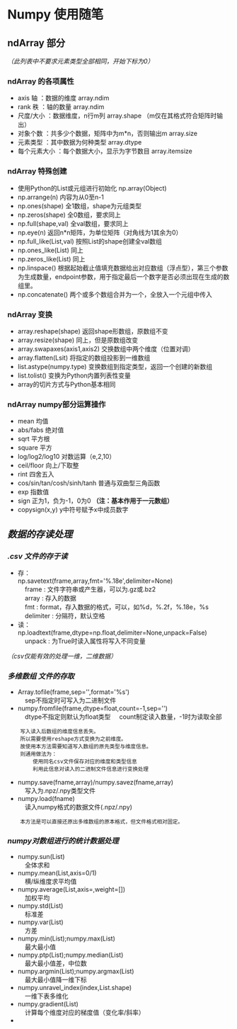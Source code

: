 # Numpy 使用随笔

## **ndArray 部分**
*（此列表中不要求元素类型全部相同，开始下标为0）*

### **ndArray 的各项属性**
- axis 轴 ：数据的维度 array.ndim
- rank 秩 ：轴的数量 array.ndim
- 尺度/大小 ：数据维度，n行m列 array.shape （m仅在其格式符合矩阵时输出）
- 对象个数 ：共多少个数据，矩阵中为m*n，否则输出m array.size
- 元素类型 ：其中数据为何种类型 array.dtype
- 每个元素大小 ：每个数据大小，显示为字节数目 array.itemsize

### **ndArray 特殊创建**
- 使用Python的List或元组进行初始化 np.array(Object)
- np.arrange(n) 内容为从0至n-1
- np.ones(shape) 全1数组，shape为元组类型
- np.zeros(shape) 全0数组，要求同上
- np.full(shape,val) 全val数组，要求同上
- np.eye(n) 返回n*n矩阵，为单位矩阵（对角线为1其余为0）
- np.full_like(List,val) 按照List的shape创建全val数组
- np.ones_like(List) 同上
- np.zeros_like(List) 同上
- np.linspace() 根据起始截止值填充数据给出对应数组（浮点型），第三个参数为生成数量，endpoint参数，用于指定最后一个数字是否必须出现在生成的数组里。
- np.concatenate() 两个或多个数组合并为一个，全放入一个元组中传入

### **ndArray 变换**
- array.reshape(shape) 返回shape形数组，原数组不变
- array.resize(shape) 同上，但是原数组改变
- array.swapaxes(axis1,axis2) 交换数组中两个维度（位置对调）
- array.flatten(Lsit) 将指定的数组投影到一维数组
- list.astype(numpy.type) 变换数组到指定类型，返回一个创建的新数组
- list.tolist() 变换为Python内置列表性变量
- array的切片方式与Python基本相同

### **ndArray numpy部分运算操作**
- mean 均值
- abs/fabs 绝对值
- sqrt 平方根
- square 平方
- log/log2/log10 对数运算（e,2,10）
- ceil/floor 向上/下取整
- rint 四舍五入
- cos/sin/tan/cosh/sinh/tanh 普通与双曲型三角函数
- exp 指数值
- sign 正为1，负为-1，0为0
**（注：基本作用于一元数组）**
- copysign(x,y) y中符号赋予x中成员数字

## *数据的存读处理*

### *.csv 文件的存于读*
- 存：<br>
    np.savetext(frame,array,fmt='%.18e',delimiter=None)<br>
    &nbsp;&nbsp;&nbsp;&nbsp;frame : 文件字符串或产生器，可以为.gz或.bz2<br>
    &nbsp;&nbsp;&nbsp;&nbsp;array : 存入的数据<br>
    &nbsp;&nbsp;&nbsp;&nbsp;fmt : format，存入数据的格式，可以，如%d，%.2f，%.18e，%s<br>
    &nbsp;&nbsp;&nbsp;&nbsp;delimiter : 分隔符，默认空格<br>
- 读：<br>
    np.loadtext(frame,dtype=np.float,delimiter=None,unpack=False)<br>
    &nbsp;&nbsp;&nbsp;&nbsp;unpack : 为True时读入属性将写入不同变量<br>
    
*（csv仅能有效的处理一维，二维数据）*

### *多维数组 文件的存取*
- Array.tofile(frame,sep='',format='%s')<br>
    &nbsp;&nbsp;&nbsp;&nbsp;sep不指定时可写入为二进制文件
- numpy.fromfile(frame,dtype=float,count=-1,sep='')<br>
    &nbsp;&nbsp;&nbsp;&nbsp;dtype不指定则默认为float类型
    &nbsp;&nbsp;&nbsp;&nbsp;count制定读入数量，-1时为读取全部
```
    写入读入后数组的维度信息丢失。
    所以需要使用reshape方式变换为之前维度。
    故使用本方法需要知道写入数组的原先类型与维度信息。
    则通用做法为：
        使用同名csv文件保存对应的维度和类型信息
        利用此信息对读入的二进制文件信息进行变换处理
```

- numpy.save(fname,array)/numpy.savez(fname,array)<br>
    &nbsp;&nbsp;&nbsp;&nbsp;写入为.npz/.npy类型文件
- numpy.load(fname)<br>
    &nbsp;&nbsp;&nbsp;&nbsp;读入numpy格式的数据文件(.npz/.npy)
```
    本方法是可以直接还原出多维数组的原本格式，但文件格式相对固定。
```


### *numpy对数组进行的统计数据处理*
- numpy.sun(List)<br>&nbsp;&nbsp;&nbsp;&nbsp;全体求和
- numpy.mean(List,axis=0/1)<br>&nbsp;&nbsp;&nbsp;&nbsp;横/纵维度求平均值
- numpy.average(List,axis=,weight=[])<br>&nbsp;&nbsp;&nbsp;&nbsp;加权平均
- numpy.std(List)<br>&nbsp;&nbsp;&nbsp;&nbsp;标准差
- numpy.var(List)<br>&nbsp;&nbsp;&nbsp;&nbsp;方差
- numpy.min(List);numpy.max(List)<br>&nbsp;&nbsp;&nbsp;&nbsp;最大最小值
- numpy.ptp(List);numpy.median(List)<br>&nbsp;&nbsp;&nbsp;&nbsp;最大最小值差，中位数
- numpy.argmin(List);numpy.argmax(List)<br>&nbsp;&nbsp;&nbsp;&nbsp;最大最小值降一维下标
- numpy.unravel_index(index,List.shape)<br>&nbsp;&nbsp;&nbsp;&nbsp;一维下表多维化
- numpy.gradient(List)<br>&nbsp;&nbsp;&nbsp;&nbsp;计算每个维度对应的梯度值（变化率/斜率）
- 